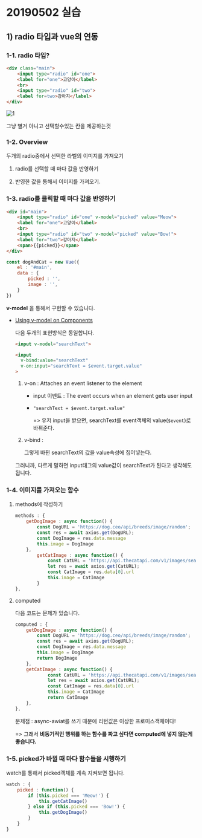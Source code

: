 # 20190502 실습

## 1) radio 타입과 vue의 연동

### 1-1. radio 타입?

```html
<div class="main">
    <input type="radio" id="one">
    <label for="one">고양이</label>
    <br>
    <input type="radio" id="two">
    <label for=two>강아지</label>
</div>
```

![1](https://user-images.githubusercontent.com/37765338/57062550-7bbbb100-6cfb-11e9-838a-2de8a994064e.png)

그냥 별거 아니고 선택할수있는 칸을 제공하는것

### 1-2. Overview

두개의 radio중에서 선택한 라벨의 이미지를 가져오기

1. radio를 선택할 때 마다 값을 반영하기

2. 반영한 값을 통해서 이미지를 가져오기.

   

### 1-3. radio를 클릭할 때 마다 값을 반영하기

```html
<div id="main">
    <input type="radio" id="one" v-model="picked" value="Meow">
    <label for="one">고양이</label>
    <br>
    <input type="radio" id="two" v-model="picked" value="Bow!">
    <label for="two">강아지</label>
    <span>{{picked}}</span>
</div>
```

```javascript
const dogAndCat = new Vue({
    el : '#main',
    data : {
        picked : '',
        image : '',
    }
})
```

**v-model** 을 통해서 구현할 수 있습니다.

* [Using v-model on Components](<https://vuejs.org/v2/guide/components.html#Using-v-model-on-Components>)

  다음 두개의 표현방식은 동일합니다.

  ```html
  <input v-model="searchText">
  ```

  ```html
  <input
    v-bind:value="searchText"
    v-on:input="searchText = $event.target.value"
  >
  ```

  1. v-on : Attaches an event listener to the element

     * input 이벤트 : The event occurs when an element gets user input

     * `"searchText = $event.target.value"`

       => 유저 input을 받으면, searchText를 event객체의 value(`$event`)로 바꿔준다.

  2. v-bind :

     그렇게 바뀐 searchText의 값을 value속성에 집어넣는다.

  그러니까, 다르게 말하면 input태그의 value값이 searchText가 된다고 생각해도 됩니다.

### 1-4. 이미지를 가져오는 함수

1. methods에 작성하기

   ```javascript
   methods : {
       getDogImage : async function() {
           const DogURL = 'https://dog.ceo/api/breeds/image/random';
           const res = await axios.get(DogURL);
           const DogImage = res.data.message
           this.image = DogImage
       },
           getCatImage : async function() {
               const CatURL = 'https://api.thecatapi.com/v1/images/search';
               let res = await axios.get(CatURL);
               const CatImage = res.data[0].url
               this.image = CatImage
           }
   },
   ```

2. computed

   다음 코드는 문제가 있습니다.

   ```javascript
   computed : {
       getDogImage : async function() {
           const DogURL = 'https://dog.ceo/api/breeds/image/random';
           const res = await axios.get(DogURL);
           const DogImage = res.data.message
           this.image = DogImage
           return DogImage
       },
       getCatImage : async function() {
               const CatURL = 'https://api.thecatapi.com/v1/images/search';
               let res = await axios.get(CatURL);
               const CatImage = res.data[0].url
               this.image = CatImage
               return CatImage
       },
   },
   ```

   문제점 : async-awiat를 쓰기 때문에 리턴값은 이상한 프로미스객체이다!

   => 그래서 **비동기적인 행위를 하는 함수를 짜고 싶다면 computed에 넣지 않는게 좋습니다.**

### 1-5. picked가 바뀔 때 마다 함수들을 시행하기

watch를 통해서 picked객체를 계속 지켜보면 됩니다.

```javascript
watch : {
    picked : function() {
        if (this.picked === 'Meow!') {
            this.getCatImage()
        } else if (this.picked === 'Bow!') {
            this.getDogImage()
        }
    }
}
```



